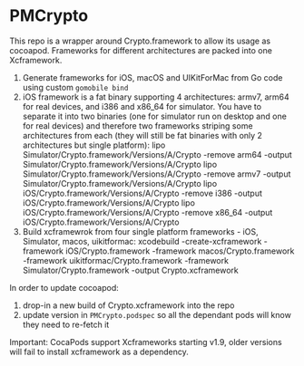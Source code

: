 # PMCrypto

This repo is a wrapper around Crypto.framework to allow its usage as cocoapod. Frameworks for different architectures are packed into one Xcframework.

1. Generate frameworks for iOS, macOS and UIKitForMac from Go code using custom `gomobile bind`
2. iOS framework is a fat binary supporting 4 architectures: armv7, arm64 for real devices, and i386 and x86_64 for simulator. You have to separate it into two binaries (one for simulator run on desktop and one for real devices) and therefore two frameworks striping some architectures from each (they will still be fat binaries with only 2 architectures but single platform):
    lipo Simulator/Crypto.framework/Versions/A/Crypto -remove arm64 -output Simulator/Crypto.framework/Versions/A/Crypto
    lipo Simulator/Crypto.framework/Versions/A/Crypto -remove armv7 -output Simulator/Crypto.framework/Versions/A/Crypto
    lipo iOS/Crypto.framework/Versions/A/Crypto -remove i386 -output iOS/Crypto.framework/Versions/A/Crypto
    lipo iOS/Crypto.framework/Versions/A/Crypto -remove x86_64 -output iOS/Crypto.framework/Versions/A/Crypto
2. Build xcframewrok from four single platform frameworks - iOS, Simulator, macos, uikitformac:
    xcodebuild -create-xcframework  -framework iOS/Crypto.framework  -framework macos/Crypto.framework  -framework uikitformac/Crypto.framework -framework Simulator/Crypto.framework  -output Crypto.xcframework

In order to update cocoapod:
1. drop-in a new build of Crypto.xcframework into the repo
2. update version in `PMCrypto.podspec` so all the dependant pods will know they need to re-fetch it

Important: CocaPods support Xcframeworks starting v1.9, older versions will fail to install xcframework as a dependency.